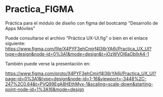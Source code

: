 # Practica_FIGMA
Práctica para el módulo de diseño con figma del bootcamp "Desarrollo de Apps Móviles"

Puede consultarse el archivo "Práctica UX-UI.fig" o bien en el enlace siguiente:
https://www.figma.com/file/X4PYF3ehCmjrf4l36rYA6j/Practica_UX_UI?type=design&node-id=0%3A1&mode=design&t=jOzWVOI6aOblIrA4-1

También puede verse la presentación en:

https://www.figma.com/proto/X4PYF3ehCmjrf4l36rYA6j/Practica_UX_UI?page-id=0%3A1&type=design&node-id=1-16&viewport=-3448%2C-247%2C0.64&t=PVQ99EgA8HEthMyx-1&scaling=scale-down&starting-point-node-id=1%3A16&mode=design
